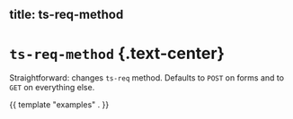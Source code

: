 title: ts-req-method
----

# `ts-req-method` {.text-center}

Straightforward: changes `ts-req` method. Defaults to `POST` on forms and to
`GET` on everything else.

{{ template "examples" . }}

